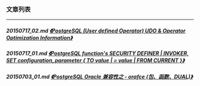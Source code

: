 ### 文章列表  
----  
##### 20150717_02.md   [《PostgreSQL (User defined Operator) UDO & Operator Optimization Information》](20150717_02.md)  
##### 20150717_01.md   [《PostgreSQL function's SECURITY DEFINER | INVOKER, SET configuration_parameter { TO value | = value | FROM CURRENT }》](20150717_01.md)  
##### 20150703_01.md   [《PostgreSQL Oracle 兼容性之 - orafce (包、函数、DUAL)》](20150703_01.md)  
